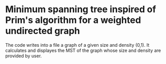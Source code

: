 # Minimum spanning tree inspired of Prim's algorithm for a weighted undirected graph
The code writes into a file a graph of a given size and density (0,1). It calculates and displayes the MST of the graph whose size and density are provided by user.
